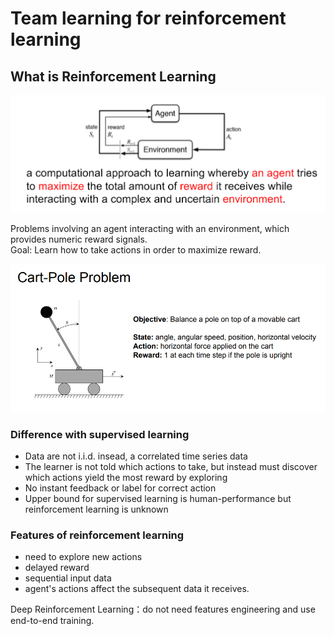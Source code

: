# Team learning for reinforcement learning

## What is Reinforcement Learning

![overview](Img/rl-idea.png)

Problems involving an agent interacting with an environment, which provides numeric reward
signals.  
Goal: Learn how to take actions
in order to maximize reward.

![eg](Img/cart-pole-eg.png)

### Difference with supervised learning

- Data are not i.i.d. insead, a correlated time series data
- The learner is not told which actions to take, but instead must discover which actions yield the most reward by exploring
- No instant feedback or label for correct action
- Upper bound for supervised learning is human-performance but reinforcement learning is unknown

### Features of reinforcement learning

- need to explore new actions
- delayed reward
- sequential input data
- agent's actions affect the subsequent data it receives.

Deep Reinforcement Learning：do not need features engineering and use end-to-end training.  

